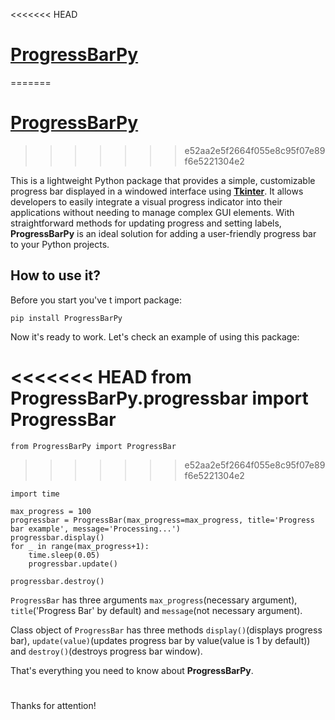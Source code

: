 <<<<<<< HEAD
# [ProgressBarPy](https://github.com/Vladislavus1/PyProgressBar)
=======
# [ProgressBarPy](https://pypi.org/project/ProgressBarPy)
>>>>>>> e52aa2e5f2664f055e8c95f07e89f6e5221304e2

This is a lightweight Python package that provides a simple, customizable progress bar displayed in a windowed interface using [**Tkinter**](https://docs.python.org/3/library/tkinter.html). It allows developers to easily integrate a visual progress indicator into their applications without needing to manage complex GUI elements. With straightforward methods for updating progress and setting labels, **ProgressBarPy** is an ideal solution for adding a user-friendly progress bar to your Python projects.

## How to use it?

Before you start you've t import package:

    pip install ProgressBarPy

Now it's ready to work. Let's check an example of using this package:

<<<<<<< HEAD
    from ProgressBarPy.progressbar import ProgressBar
=======
    from ProgressBarPy import ProgressBar
>>>>>>> e52aa2e5f2664f055e8c95f07e89f6e5221304e2

    import time

    max_progress = 100
    progressbar = ProgressBar(max_progress=max_progress, title='Progress bar example', message='Processing...')
    progressbar.display()
    for _ in range(max_progress+1):
        time.sleep(0.05)
        progressbar.update()

    progressbar.destroy()

```ProgressBar``` has three arguments ```max_progress```(necessary argument), ```title```('Progress Bar' by default) and ```message```(not necessary argument).

Class object of ```ProgressBar``` has three methods ```display()```(displays progress bar), ```update(value)```(updates progress bar by value(value is 1 by default)) and ```destroy()```(destroys progress bar window).

That's everything you need to know about **ProgressBarPy**.

#

Thanks for attention!
